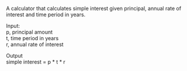 A calculator that calculates simple interest given principal, annual rate of interest and time period in years.

Input:\
  p, principal amount\
  t, time period in years\
  r, annual rate of interest

Output\
  simple interest = p * t * r
